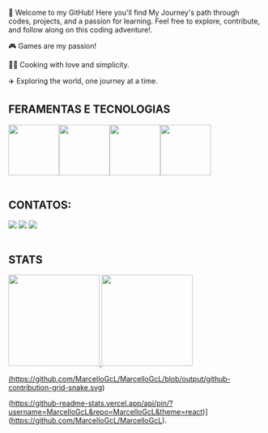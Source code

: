 🌱 Welcome to my GitHub! Here you'll find My Journey's path through codes, projects, and a passion for learning. Feel free to explore, contribute, and follow along on this coding adventure!.

🎮 Games are my passion!

👨‍🍳 Cooking with love and simplicity.

✈️ Exploring the world, one journey at a time.

## FERAMENTAS E TECNOLOGIAS
<div style="display: flex;">
    <img src="https://cdn.jsdelivr.net/gh/devicons/devicon/icons/javascript/javascript-original.svg" width="100" height="100" />
    <img src="https://cdn.jsdelivr.net/gh/devicons/devicon/icons/html5/html5-original-wordmark.svg" width="100" height="100" />
    <img src="https://cdn.jsdelivr.net/gh/devicons/devicon/icons/react/react-original.svg" width="100" height="100" />
    <img src="https://cdn.jsdelivr.net/gh/devicons/devicon/icons/css3/css3-original-wordmark.svg" width="100" height="100" />
</div>
<br>



## CONTATOS:

<div>
<a href="https://www.instagram.com/marcello_gcl/" target="_blank"><img loading="lazy" src="https://img.shields.io/badge/-Instagram-%23E4405F?style=for-the-badge&logo=instagram&logoColor=white" target="_blank"></a>
<a href = "mailto:Marcellodev784@gmail.com"><img loading="lazy" src="https://img.shields.io/badge/Gmail-D14836?style=for-the-badge&logo=gmail&logoColor=white" target="_blank"></a>
<a href="https://www.linkedin.com/in/marcello-garcia-30460b212/" target="_blank"><img loading="lazy" src="https://img.shields.io/badge/-LinkedIn-%230077B5?style=for-the-badge&logo=linkedin&logoColor=white" target="_blank"></a>   
</div>

<br>

## STATS
<div>
<a href="https://github.com/MarcelloGcL">
<img loading="lazy" height="180em" src="https://github-readme-stats.vercel.app/api/top-langs/?username=MarcelloGcL&layout=compact&langs_count=7&theme=dracula"/>
<img loading="lazy" height="180em" src="https://github-readme-stats.vercel.app/api?username=MarcelloGcL&show_icons=true&theme=dracula&include_all_commits=true&count_private=true"/>
</div>




(https://github.com/MarcelloGcL/MarcelloGcL/blob/output/github-contribution-grid-snake.svg)

(https://github-readme-stats.vercel.app/api/pin/?username=MarcelloGcL&repo=MarcelloGcL&theme=react)](https://github.com/MarcelloGcL/MarcelloGcL).          
          
          
